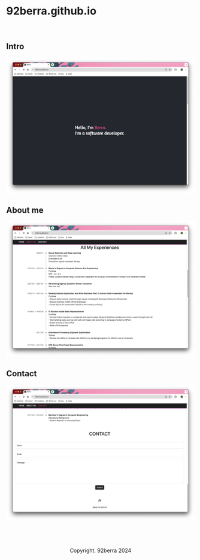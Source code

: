 # 92berra.github.io

<br/>

## Intro
<img src='assets/intro.png'>

<br/>

## About me
<img src='assets/aboutme.png'>

<br/>

## Contact
<img src='assets/contact_2.png'>


<br/>
<br/>
<br/>
<br/>
<br/>

<div align='center'>
    Copyright. 92berra 2024
</div>
